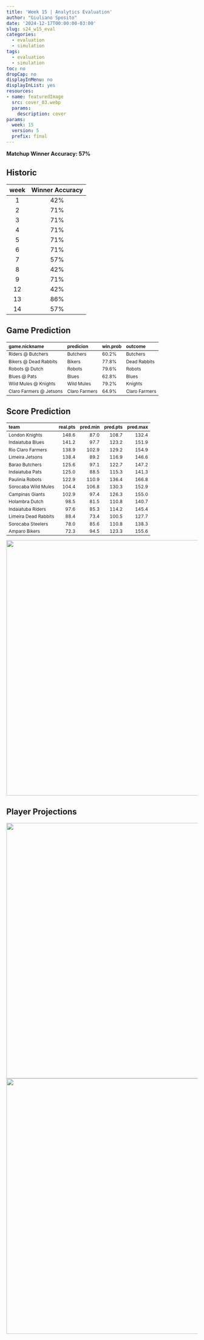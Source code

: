 ```yaml
---
title: 'Week 15 | Analytics Evaluation'
author: "Giuliano Sposito"
date: '2024-12-17T00:00:00-03:00'
slug: s24_w15_eval
categories:
  - evaluation
  - simulation
tags:
  - evaluation
  - simulation
toc: no
dropCap: no
displayInMenu: no
displayInList: yes
resources:
- name: featuredImage
  src: cover_03.webp
  params:
    description: cover
params:
  week: 15
  version: 5
  prefix: final
---
```

<script src="{{< blogdown/postref >}}index_files/kePrint/kePrint.js"></script>
<link href="{{< blogdown/postref >}}index_files/lightable/lightable.css" rel="stylesheet" />
<script src="{{< blogdown/postref >}}index_files/kePrint/kePrint.js"></script>
<link href="{{< blogdown/postref >}}index_files/lightable/lightable.css" rel="stylesheet" />

**Matchup Winner Accuracy: 57%**

<!--more-->

## Historic

| week | Winner Accuracy |
|:----:|:---------------:|
| 1    |       42%       |
| 2    |       71%       |
| 3    |       71%       |
| 4    |       71%       |
| 5    |       71%       |
| 6    |       71%       |
| 7    |       57%       |
| 8    |       42%       |
| 9    |       71%       |
| 12   |       42%       |
| 13   |       86%       |
| 14   |       57%       |






## Game Prediction

<table class="table" style="font-size: 12px; margin-left: auto; margin-right: auto;">
 <thead>
  <tr>
   <th style="text-align:left;"> game.nickname </th>
   <th style="text-align:left;"> predicion </th>
   <th style="text-align:left;"> win.prob </th>
   <th style="text-align:left;"> outcome </th>
  </tr>
 </thead>
<tbody>
  <tr>
   <td style="text-align:left;"> Riders @ Butchers </td>
   <td style="text-align:left;"> Butchers </td>
   <td style="text-align:left;"> 60.2% </td>
   <td style="text-align:left;"> Butchers </td>
  </tr>
  <tr>
   <td style="text-align:left;"> Bikers @ Dead Rabbits </td>
   <td style="text-align:left;"> Bikers </td>
   <td style="text-align:left;"> 77.8% </td>
   <td style="text-align:left;"> Dead Rabbits </td>
  </tr>
  <tr>
   <td style="text-align:left;"> Robots @ Dutch </td>
   <td style="text-align:left;"> Robots </td>
   <td style="text-align:left;"> 79.6% </td>
   <td style="text-align:left;"> Robots </td>
  </tr>
  <tr>
   <td style="text-align:left;"> Blues @ Pats </td>
   <td style="text-align:left;"> Blues </td>
   <td style="text-align:left;"> 62.8% </td>
   <td style="text-align:left;"> Blues </td>
  </tr>
  <tr>
   <td style="text-align:left;"> Wild Mules @ Knights </td>
   <td style="text-align:left;"> Wild Mules </td>
   <td style="text-align:left;"> 79.2% </td>
   <td style="text-align:left;"> Knights </td>
  </tr>
  <tr>
   <td style="text-align:left;"> Claro Farmers @ Jetsons </td>
   <td style="text-align:left;"> Claro Farmers </td>
   <td style="text-align:left;"> 64.9% </td>
   <td style="text-align:left;"> Claro Farmers </td>
  </tr>
</tbody>
</table>


## Score Prediction

<table class="table" style="font-size: 12px; margin-left: auto; margin-right: auto;">
 <thead>
  <tr>
   <th style="text-align:left;"> team </th>
   <th style="text-align:right;"> real.pts </th>
   <th style="text-align:right;"> pred.min </th>
   <th style="text-align:right;"> pred.pts </th>
   <th style="text-align:right;"> pred.max </th>
  </tr>
 </thead>
<tbody>
  <tr>
   <td style="text-align:left;"> London Knights </td>
   <td style="text-align:right;"> 148.6 </td>
   <td style="text-align:right;"> 87.0 </td>
   <td style="text-align:right;"> 108.7 </td>
   <td style="text-align:right;"> 132.4 </td>
  </tr>
  <tr>
   <td style="text-align:left;"> Indaiatuba Blues </td>
   <td style="text-align:right;"> 141.2 </td>
   <td style="text-align:right;"> 97.7 </td>
   <td style="text-align:right;"> 123.2 </td>
   <td style="text-align:right;"> 151.9 </td>
  </tr>
  <tr>
   <td style="text-align:left;"> Rio Claro Farmers </td>
   <td style="text-align:right;"> 138.9 </td>
   <td style="text-align:right;"> 102.9 </td>
   <td style="text-align:right;"> 129.2 </td>
   <td style="text-align:right;"> 154.9 </td>
  </tr>
  <tr>
   <td style="text-align:left;"> Limeira Jetsons </td>
   <td style="text-align:right;"> 138.4 </td>
   <td style="text-align:right;"> 89.2 </td>
   <td style="text-align:right;"> 116.9 </td>
   <td style="text-align:right;"> 146.6 </td>
  </tr>
  <tr>
   <td style="text-align:left;"> Barao Butchers </td>
   <td style="text-align:right;"> 125.6 </td>
   <td style="text-align:right;"> 97.1 </td>
   <td style="text-align:right;"> 122.7 </td>
   <td style="text-align:right;"> 147.2 </td>
  </tr>
  <tr>
   <td style="text-align:left;"> Indaiatuba Pats </td>
   <td style="text-align:right;"> 125.0 </td>
   <td style="text-align:right;"> 88.5 </td>
   <td style="text-align:right;"> 115.3 </td>
   <td style="text-align:right;"> 141.3 </td>
  </tr>
  <tr>
   <td style="text-align:left;"> Paulinia Robots </td>
   <td style="text-align:right;"> 122.9 </td>
   <td style="text-align:right;"> 110.9 </td>
   <td style="text-align:right;"> 136.4 </td>
   <td style="text-align:right;"> 166.8 </td>
  </tr>
  <tr>
   <td style="text-align:left;"> Sorocaba Wild Mules </td>
   <td style="text-align:right;"> 104.4 </td>
   <td style="text-align:right;"> 106.8 </td>
   <td style="text-align:right;"> 130.3 </td>
   <td style="text-align:right;"> 152.9 </td>
  </tr>
  <tr>
   <td style="text-align:left;"> Campinas Giants </td>
   <td style="text-align:right;"> 102.9 </td>
   <td style="text-align:right;"> 97.4 </td>
   <td style="text-align:right;"> 126.3 </td>
   <td style="text-align:right;"> 155.0 </td>
  </tr>
  <tr>
   <td style="text-align:left;"> Holambra Dutch </td>
   <td style="text-align:right;"> 98.5 </td>
   <td style="text-align:right;"> 81.5 </td>
   <td style="text-align:right;"> 110.8 </td>
   <td style="text-align:right;"> 140.7 </td>
  </tr>
  <tr>
   <td style="text-align:left;"> Indaiatuba Riders </td>
   <td style="text-align:right;"> 97.6 </td>
   <td style="text-align:right;"> 85.3 </td>
   <td style="text-align:right;"> 114.2 </td>
   <td style="text-align:right;"> 145.4 </td>
  </tr>
  <tr>
   <td style="text-align:left;"> Limeira Dead Rabbits </td>
   <td style="text-align:right;"> 88.4 </td>
   <td style="text-align:right;"> 73.4 </td>
   <td style="text-align:right;"> 100.5 </td>
   <td style="text-align:right;"> 127.7 </td>
  </tr>
  <tr>
   <td style="text-align:left;"> Sorocaba Steelers </td>
   <td style="text-align:right;"> 78.0 </td>
   <td style="text-align:right;"> 85.6 </td>
   <td style="text-align:right;"> 110.8 </td>
   <td style="text-align:right;"> 138.3 </td>
  </tr>
  <tr>
   <td style="text-align:left;"> Amparo Bikers </td>
   <td style="text-align:right;"> 72.3 </td>
   <td style="text-align:right;"> 94.5 </td>
   <td style="text-align:right;"> 123.3 </td>
   <td style="text-align:right;"> 155.6 </td>
  </tr>
</tbody>
</table>


<img src="{{< blogdown/postref >}}index_files/figure-html/scoreChart-1.png" width="672" />

## Player Projections

<img src="{{< blogdown/postref >}}index_files/figure-html/pointsProj-1.png" width="672" />

<img src="{{< blogdown/postref >}}index_files/figure-html/projErrors-1.png" width="672" />

